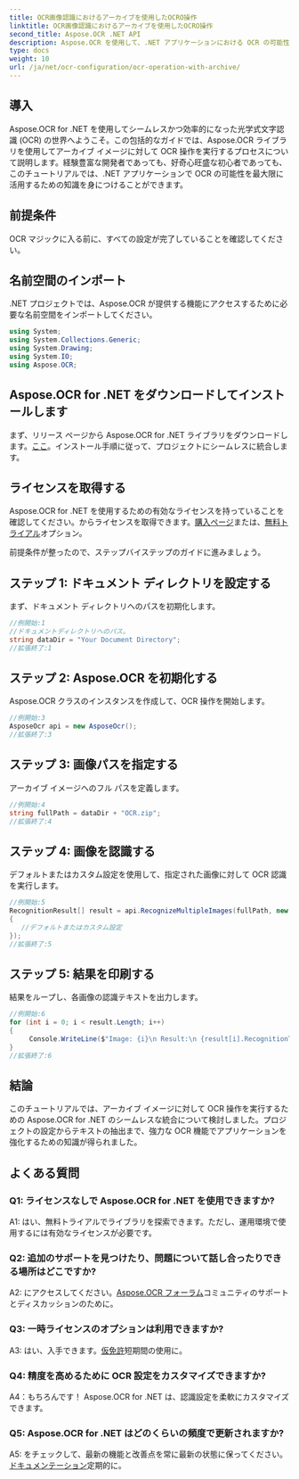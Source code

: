 ```yaml
---
title: OCR画像認識におけるアーカイブを使用したOCRO操作
linktitle: OCR画像認識におけるアーカイブを使用したOCRO操作
second_title: Aspose.OCR .NET API
description: Aspose.OCR を使用して、.NET アプリケーションにおける OCR の可能性を解き放ちます。アーカイブ画像からテキストを抽出する方法を段階的に学習します。
type: docs
weight: 10
url: /ja/net/ocr-configuration/ocr-operation-with-archive/
---
```

## 導入

Aspose.OCR for .NET を使用してシームレスかつ効率的になった光学式文字認識 (OCR) の世界へようこそ。この包括的なガイドでは、Aspose.OCR ライブラリを使用してアーカイブ イメージに対して OCR 操作を実行するプロセスについて説明します。経験豊富な開発者であっても、好奇心旺盛な初心者であっても、このチュートリアルでは、.NET アプリケーションで OCR の可能性を最大限に活用するための知識を身につけることができます。

## 前提条件

OCR マジックに入る前に、すべての設定が完了していることを確認してください。

## 名前空間のインポート

.NET プロジェクトでは、Aspose.OCR が提供する機能にアクセスするために必要な名前空間をインポートしてください。

```csharp
using System;
using System.Collections.Generic;
using System.Drawing;
using System.IO;
using Aspose.OCR;
```

## Aspose.OCR for .NET をダウンロードしてインストールします

まず、リリース ページから Aspose.OCR for .NET ライブラリをダウンロードします。[ここ](https://releases.aspose.com/ocr/net/)。インストール手順に従って、プロジェクトにシームレスに統合します。

## ライセンスを取得する

Aspose.OCR for .NET を使用するための有効なライセンスを持っていることを確認してください。からライセンスを取得できます。[購入ページ](https://purchase.aspose.com/buy)または、[無料トライアル](https://releases.aspose.com/)オプション。

前提条件が整ったので、ステップバイステップのガイドに進みましょう。

## ステップ 1: ドキュメント ディレクトリを設定する

まず、ドキュメント ディレクトリへのパスを初期化します。

```csharp
//例開始:1
//ドキュメントディレクトリへのパス。
string dataDir = "Your Document Directory";
//拡張終了:1
```

## ステップ 2: Aspose.OCR を初期化する

Aspose.OCR クラスのインスタンスを作成して、OCR 操作を開始します。

```csharp
//例開始:3
AsposeOcr api = new AsposeOcr();
//拡張終了:3
```

## ステップ 3: 画像パスを指定する

アーカイブ イメージへのフル パスを定義します。

```csharp
//例開始:4
string fullPath = dataDir + "OCR.zip";
//拡張終了:4
```

## ステップ 4: 画像を認識する

デフォルトまたはカスタム設定を使用して、指定された画像に対して OCR 認識を実行します。

```csharp
//例開始:5
RecognitionResult[] result = api.RecognizeMultipleImages(fullPath, new RecognitionSettings
{
   //デフォルトまたはカスタム設定
});
//拡張終了:5
```

## ステップ 5: 結果を印刷する

結果をループし、各画像の認識テキストを出力します。

```csharp
//例開始:6
for (int i = 0; i < result.Length; i++)
{
	 Console.WriteLine($"Image: {i}\n Result:\n {result[i].RecognitionText}");
}
//拡張終了:6
```

## 結論

このチュートリアルでは、アーカイブ イメージに対して OCR 操作を実行するための Aspose.OCR for .NET のシームレスな統合について検討しました。プロジェクトの設定からテキストの抽出まで、強力な OCR 機能でアプリケーションを強化するための知識が得られました。

## よくある質問

### Q1: ライセンスなしで Aspose.OCR for .NET を使用できますか?

A1: はい、無料トライアルでライブラリを探索できます。ただし、運用環境で使用するには有効なライセンスが必要です。

### Q2: 追加のサポートを見つけたり、問題について話し合ったりできる場所はどこですか?

 A2: にアクセスしてください。[Aspose.OCR フォーラム](https://forum.aspose.com/c/ocr/16)コミュニティのサポートとディスカッションのために。

### Q3: 一時ライセンスのオプションは利用できますか?

 A3: はい、入手できます。[仮免許](https://purchase.aspose.com/temporary-license/)短期間の使用に。

### Q4: 精度を高めるために OCR 設定をカスタマイズできますか?

A4：もちろんです！ Aspose.OCR for .NET は、認識設定を柔軟にカスタマイズできます。

### Q5: Aspose.OCR for .NET はどのくらいの頻度で更新されますか?

 A5: をチェックして、最新の機能と改善点を常に最新の状態に保ってください。[ドキュメンテーション](https://reference.aspose.com/ocr/net/)定期的に。